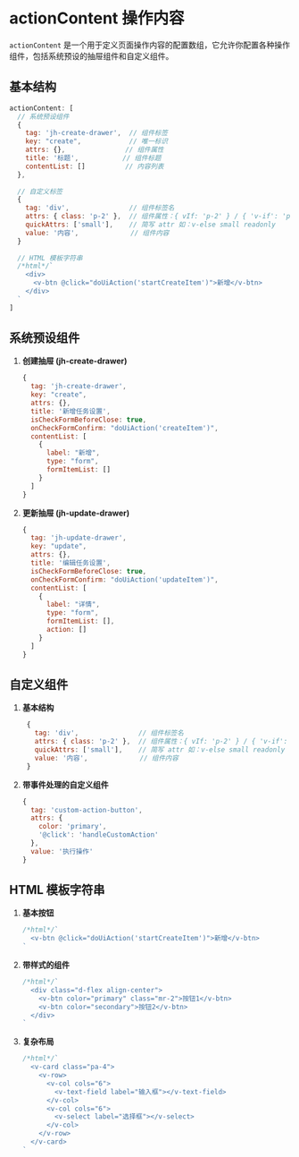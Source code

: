 # actionContent 操作内容

`actionContent` 是一个用于定义页面操作内容的配置数组，它允许你配置各种操作组件，包括系统预设的抽屉组件和自定义组件。

## 基本结构

```javascript
actionContent: [
  // 系统预设组件
  {
    tag: 'jh-create-drawer',  // 组件标签
    key: "create",            // 唯一标识
    attrs: {},               // 组件属性
    title: '标题',           // 组件标题
    contentList: []          // 内容列表
  },
  
  // 自定义标签
  {
    tag: 'div',               // 组件标签名
    attrs: { class: 'p-2' },  // 组件属性：{ vIf: 'p-2' } / { 'v-if': 'p-2' }
    quickAttrs: ['small'],    // 简写 attr 如：v-else small readonly
    value: '内容',             // 组件内容
  }
  
  // HTML 模板字符串
  /*html*/`
    <div>
      <v-btn @click="doUiAction('startCreateItem')">新增</v-btn>
    </div>
  `
]
```

## 系统预设组件

1. **创建抽屉 (jh-create-drawer)**
   ```javascript
   {
     tag: 'jh-create-drawer',
     key: "create",
     attrs: {},
     title: '新增任务设置',
     isCheckFormBeforeClose: true,
     onCheckFormConfirm: "doUiAction('createItem')",
     contentList: [
       {
         label: "新增",
         type: "form",
         formItemList: []
       }
     ]
   }
   ```

2. **更新抽屉 (jh-update-drawer)**
   ```javascript
   {
     tag: 'jh-update-drawer',
     key: "update",
     attrs: {},
     title: '编辑任务设置',
     isCheckFormBeforeClose: true,
     onCheckFormConfirm: "doUiAction('updateItem')",
     contentList: [
       {
         label: "详情",
         type: "form",
         formItemList: [],
         action: []
       }
     ]
   }
   ```

## 自定义组件

1. **基本结构**
   ```javascript
    {
      tag: 'div',               // 组件标签名
      attrs: { class: 'p-2' },  // 组件属性：{ vIf: 'p-2' } / { 'v-if': 'p-2' }
      quickAttrs: ['small'],    // 简写 attr 如：v-else small readonly
      value: '内容',             // 组件内容
    }
   ```

2. **带事件处理的自定义组件**
   ```javascript
   {
     tag: 'custom-action-button',
     attrs: {
       color: 'primary',
       '@click': 'handleCustomAction'
     },
     value: '执行操作'
   }
   ```

## HTML 模板字符串

1. **基本按钮**
   ```javascript
   /*html*/`
     <v-btn @click="doUiAction('startCreateItem')">新增</v-btn>
   `
   ```

2. **带样式的组件**
   ```javascript
   /*html*/`
     <div class="d-flex align-center">
       <v-btn color="primary" class="mr-2">按钮1</v-btn>
       <v-btn color="secondary">按钮2</v-btn>
     </div>
   `
   ```

3. **复杂布局**
   ```javascript
   /*html*/`
     <v-card class="pa-4">
       <v-row>
         <v-col cols="6">
           <v-text-field label="输入框"></v-text-field>
         </v-col>
         <v-col cols="6">
           <v-select label="选择框"></v-select>
         </v-col>
       </v-row>
     </v-card>
   `
   ```

